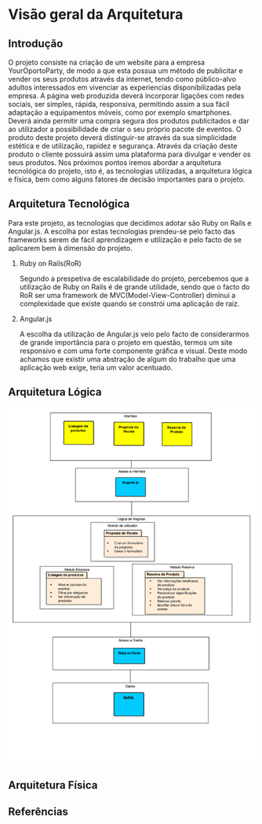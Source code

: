 

**Visão geral da Arquitetura**
==========================

Introdução
----------

O projeto consiste na criação de um website para a empresa YourOportoParty, de modo a que esta possua um método de publicitar e vender os seus produtos através da internet, tendo como público-alvo adultos interessados em vivenciar as experiencias disponibilizadas pela empresa.
A página web produzida deverá incorporar ligações com redes sociais, ser simples, rápida, responsiva, permitindo assim a sua fácil adaptação a equipamentos móveis, como por exemplo smartphones. Deverá ainda permitir uma compra segura dos produtos publicitados e dar ao utilizador a possibilidade de criar o seu próprio pacote de eventos.
O produto deste projeto deverá distinguir-se através da sua simplicidade estética e de utilização, rapidez e segurança.
Através da criação deste produto o cliente possuirá assim uma plataforma para divulgar e vender os seus produtos.
Nos próximos pontos iremos abordar a arquitetura tecnológica do projeto, isto é, as tecnologias utilizadas, a arquitetura lógica e física, bem como alguns fatores de decisão importantes para o projeto.


Arquitetura Tecnológica
-----------------------------

Para este projeto, as tecnologias que decidimos adotar são Ruby on Rails e Angular.js. A escolha por estas tecnologias prendeu-se pelo facto das frameworks serem de fácil aprendizagem e utilização e pelo facto de se aplicarem bem à dimensão do projeto. 

 1. Ruby on Rails(RoR)
	
	Segundo a prespetiva de escalabilidade do projeto, percebemos que a utilização de Ruby on Rails é de grande utilidade, sendo que o facto do RoR ser uma framework de MVC(Model-View-Controller) diminui a complexidade que existe quando se constrói uma aplicação de raiz. 
	
 2. Angular.js
	 
	 A escolha da utilização de Angular.js veio pelo facto de considerarmos de grande importância para o projeto em questão, termos um site responsivo e com uma forte componente gráfica e visual. Deste modo achamos que existir uma abstração de algum do trabalho que uma aplicação web exige, teria um valor acentuado.


Arquitetura Lógica
----------------------

![Logical Architecture Diagram](/docs/images/logical_architecture.png)

Arquitetura Física
---------------------

Referências
--------------